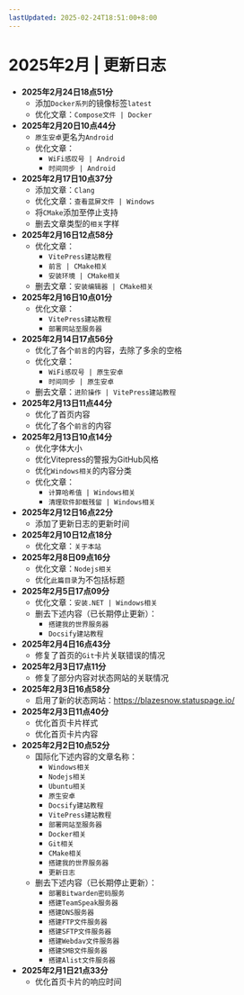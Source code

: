 ```yaml
---
lastUpdated: 2025-02-24T18:51:00+8:00
---
```


# 2025年2月 | 更新日志

- **2025年2月24日18点51分**
  - 添加```Docker系列```的镜像标签```latest```
  - 优化文章：```Compose文件 | Docker```
- **2025年2月20日10点44分**
  - ```原生安卓```更名为```Android```
  - 优化文章：
    - ```WiFi感叹号 | Android```
    - ```时间同步 | Android```
- **2025年2月17日10点37分**
  - 添加文章：```Clang```
  - 优化文章：```查看蓝屏文件 | Windows```
  - 将```CMake```添加至停止支持
  - 删去文章类型的```相关```字样
- **2025年2月16日12点58分**
  - 优化文章：
    - ```VitePress建站教程```
    - ```前言 | CMake相关```
    - ```安装环境 | CMake相关```
  - 删去文章：```安装编辑器 | CMake相关```
- **2025年2月16日10点01分**
  - 优化文章：
    - ```VitePress建站教程```
    - ```部署网站至服务器```
- **2025年2月14日17点56分**
  - 优化了各个```前言```的内容，去除了多余的空格
  - 优化文章：
    - ```WiFi感叹号 | 原生安卓```
    - ```时间同步 | 原生安卓```
  - 删去文章：```进阶操作 | VitePress建站教程```
- **2025年2月13日11点44分**
  - 优化了首页内容
  - 优化了各个```前言```的内容
- **2025年2月13日10点14分**
  - 优化字体大小
  - 优化Vitepress的警报为GitHub风格
  - 优化```Windows相关```的内容分类
  - 优化文章：
    - ```计算哈希值 | Windows相关```
    - ```清理软件卸载残留 | Windows相关```
- **2025年2月12日16点22分**
  - 添加了更新日志的更新时间
- **2025年2月10日12点18分**
  - 优化文章：```关于本站```
- **2025年2月8日09点16分**
  - 优化文章：```Nodejs相关```
  - 优化```此篇目录```为不包括标题
- **2025年2月5日17点09分**
  - 优化文章：```安装.NET | Windows相关```
  - 删去下述内容（已长期停止更新）：
    - ```搭建我的世界服务器```
    - ```Docsify建站教程```
- **2025年2月4日16点43分**
  - 修复了首页的```Git```卡片关联错误的情况
- **2025年2月3日17点11分**
  - 修复了部分内容对状态网站的关联情况
- **2025年2月3日16点58分**
  - 启用了新的状态网站：<https://blazesnow.statuspage.io/>
- **2025年2月3日11点40分**
  - 优化首页卡片样式
  - 优化首页卡片内容
- **2025年2月2日10点52分**
  - 国际化下述内容的文章名称：
    - ```Windows相关```
    - ```Nodejs相关```
    - ```Ubuntu相关```
    - ```原生安卓```
    - ```Docsify建站教程```
    - ```VitePress建站教程```
    - ```部署网站至服务器```
    - ```Docker相关```
    - ```Git相关```
    - ```CMake相关```
    - ```搭建我的世界服务器```
    - ```更新日志```
  - 删去下述内容（已长期停止更新）：
    - ```部署Bitwarden密码服务```
    - ```搭建TeamSpeak服务器```
    - ```搭建DNS服务器```
    - ```搭建FTP文件服务器```
    - ```搭建SFTP文件服务器```
    - ```搭建Webdav文件服务器```
    - ```搭建SMB文件服务器```
    - ```搭建Alist文件服务器```
- **2025年2月1日21点33分**
  - 优化首页卡片的响应时间
